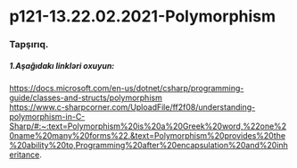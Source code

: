 # p121-13.22.02.2021-Polymorphism

### Tapşırıq.


##### 1.Aşağıdakı linkləri oxuyun:
https://docs.microsoft.com/en-us/dotnet/csharp/programming-guide/classes-and-structs/polymorphism<br />
https://www.c-sharpcorner.com/UploadFile/ff2f08/understanding-polymorphism-in-C-Sharp/#:~:text=Polymorphism%20is%20a%20Greek%20word,%22one%20name%20many%20forms%22.&text=Polymorphism%20provides%20the%20ability%20to,Programming%20after%20encapsulation%20and%20inheritance.
